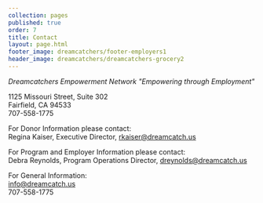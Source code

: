 ```yaml
---
collection: pages
published: true
order: 7
title: Contact
layout: page.html
footer_image: dreamcatchers/footer-employers1
header_image: dreamcatchers/dreamcatchers-grocery2
---
```

_Dreamcatchers Empowerment Network
"Empowering through Employment"_
 
1125 Missouri Street, Suite 302<br>
Fairfield, CA 94533<br>
707-558-1775 <br>

For Donor Information please contact:<br>
Regina Kaiser, Executive Director, [rkaiser@dreamcatch.us](mailto:rkaiser@dreamcatch.us)

For Program and Employer Information please contact:<br>
Debra Reynolds, Program Operations Director, [dreynolds@dreamcatch.us](mailto:dreynolds@dreamcatch.us)

For General Information:<br>
info@dreamcatch.us<br>
707-558-1775
